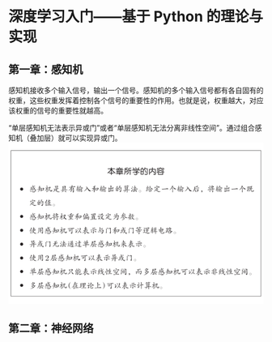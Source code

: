 # 深度学习入门——基于 Python 的理论与实现

## 第一章：感知机

感知机接收多个输入信号，输出一个信号。感知机的多个输入信号都有各自固有的权重，这些权重发挥着控制各个信号的重要性的作用。也就是说，权重越大，对应该权重的信号的重要性就越高。

“单层感知机无法表示异或门”或者“单层感知机无法分离非线性空间”。通过组合感知机（叠加层）就可以实现异或门。
![alt text](image.png)


## 第二章：神经网络
